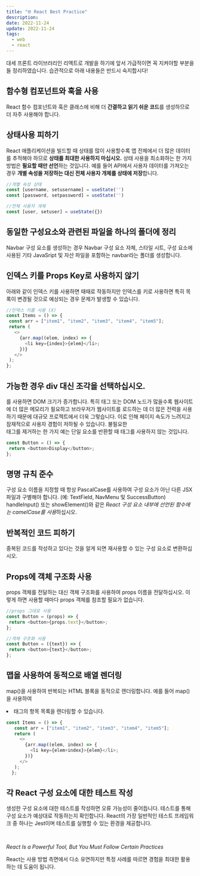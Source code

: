 ```yaml
---
title: "🌐 React Best Practice"
description:
date: 2022-11-24
update: 2022-11-24
tags:
  - web
  - react
---
```


대세 프론트 라이브러리인 리엑트로 개발을 하기에 앞서 가급적이면 꼭 지켜야할 부분을들 정리하였습니다. 습관적으로 아래 내용들은 반드시 숙지합시다!

## 함수형 컴포넌트와 훅을 사용

React 함수 컴포넌트와 훅은 클래스에 비해 더 **간결하고 읽기 쉬운 코드**를 생성하므로 더 자주 사용해야 합니다.


## 상태사용 피하기

React 애플리케이션을 빌드할 때 상태를 많이 사용할수록 앱 전체에서 더 많은 데이터를 추적해야 하므로 **상태를 최대한 사용하지 마십시오.**
상태 사용을 최소화하는 한 가지 방법은 **필요할 때만 선언**하는 것입니다. 
예를 들어 API에서 사용자 데이터를 가져오는 경우 **개별 속성을 저장하는 대신 전체 사용자 개체를 상태에 저장**합니다.

```javascript
//개별 속성 상태
const [username, setusername] = useState('')
const [password, setpassword] = useState('')

//전체 사용자 개체
const [user, setuser] = useState({})
```


## 동일한 구성요소와 관련된 파일을 하나의 폴더에 정리

Navbar 구성 요소를 생성하는 경우 Navbar 구성 요소 자체, 스타일 시트, 구성 요소에 사용된 기타 JavaSript 및 자산 파일을 포함하는 navbar라는 폴더를 생성합니다.


## 인덱스 키를 Props Key로 사용하지 않기

아래와 같이 인덱스 키를 사용하면 때때로 작동하지만 인덱스를 키로 사용하면 특히 목록이 변경될 것으로 예상되는 경우 문제가 발생할 수 있습니다.

```javascript
//인덱스 키를 사용 (X)
const Items = () => {
 const arr = ["item1", "item2", "item3", "item4", "item5"];
 return (
   <>
     {arr.map((elem, index) => {
       <li key={index}>{elem}</li>;
     })}
   </>
 );
};
```


## 가능한 경우 div 대신 조각을 선택하십시오.

<div>를 사용하면 DOM 크기가 증가합니다. 특히 태그 또는 DOM 노드가 많을수록 웹사이트에 더 많은 메모리가 필요하고 브라우저가 웹사이트를 로드하는 데 더 많은 전력을 사용하기 때문에 대규모 프로젝트에서 더욱 그렇습니다. 이로 인해 페이지 속도가 느려지고 잠재적으로 사용자 경험이 저하될 수 있습니다.
불필요한 <div> 태그를 제거하는 한 가지 예는 단일 요소를 반환할 때 태그를 사용하지 않는 것입니다.

```javascript
const Button = () => {
 return <button>Display</button>;
};
```


## 명명 규칙 준수

구성 요소 이름을 지정할 때 항상 PascalCase를 사용하여 구성 요소가 아닌 다른 JSX 파일과 구별해야 합니다. (예: TextField, NavMenu 및 SuccessButton)
handleInput() 또는 showElement()와 같은 *React 구성 요소 내부에 선언된 함수에는 camelCase를 사용*하십시오.


## 반복적인 코드 피하기
중복된 코드를 작성하고 있다는 것을 알게 되면 재사용할 수 있는 구성 요소로 변환하십시오.


## Props에 객체 구조화 사용
props 객체를 전달하는 대신 객체 구조화를 사용하여 props 이름을 전달하십시오. 이렇게 하면 사용할 때마다 props 객체를 참조할 필요가 없습니다.

```javascript
//props 그대로 사용
const Button = (props) => {
 return <button>{props.text}</button>;
};

//객체 구조화 사용
const Button = ({text}) => {
 return <button>{text}</button>;
};
```


## 맵을 사용하여 동적으로 배열 렌더링

map()을 사용하여 반복되는 HTML 블록을 동적으로 렌더링합니다. 예를 들어 map()을 사용하여 <li> 태그의 항목 목록을 렌더링할 수 있습니다.

```javascript
const Items = () => {
   const arr = ["item1", "item2", "item3", "item4", "item5"];
   return (
     <>
       {arr.map((elem, index) => {
         <li key={elem+index}>{elem}</li>;
       })}
     </>
   );
  };
```


## 각 React 구성 요소에 대한 테스트 작성

생성한 구성 요소에 대한 테스트를 작성하면 오류 가능성이 줄어듭니다. 테스트를 통해 구성 요소가 예상대로 작동하는지 확인합니다. React의 가장 일반적인 테스트 프레임워크 중 하나는 Jest이며 테스트를 실행할 수 있는 환경을 제공합니다.

<br/>

*React Is a Powerful Tool, But You Must Follow Certain Practices*

React는 사용 방법 측면에서 다소 유연하지만 특정 사례를 따르면 경험을 최대한 활용하는 데 도움이 됩니다.